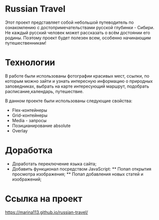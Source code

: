 
 # Russian Travel


Этот проект представляет собой небольшой путеводитель 
по ознакомлению с достопримечательствами русской 
глубинки - Сибири. Не каждый русский человек может 
рассказать о всём достоянии его родины. Поэтому проект
 будет полезен всем, особенно начинающим путешественникам!

 # Технологии
 В работе были использованы фотографии красивых мест, 
 ссылки, по которым можно зайти и узнать интересную 
 информацию о природных заповедниках, выбрать на карте 
 интересующий маршрут, подобрать расписание,календарь,
  путешествие. 
  
  В данном проекте были использованы следующие свойства:
* Flex-контейнеры
* Grid-контейнеры
* Media - запросы
* Позицианирование absolute
* Overlay

 # Доработка
* Доработать переключение языка сайта;
* Добавить функционал посредством JavaScript:
  ** Попап открытия просмотра изображения;
  ** Попап добавления новых статей и изображений;
 
 # Ссылка на проект
 https://marina113.github.io/russian-travel/
